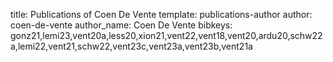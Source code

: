 title: Publications of Coen De Vente
template: publications-author
author: coen-de-vente
author_name: Coen De Vente
bibkeys: gonz21,lemi23,vent20a,less20,xion21,vent22,vent18,vent20,ardu20,schw22a,lemi22,vent21,schw22,vent23c,vent23a,vent23b,vent21a